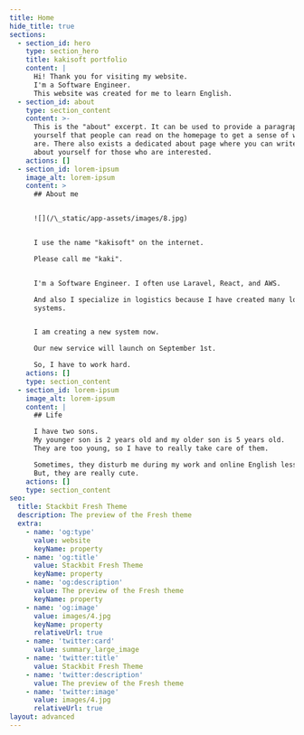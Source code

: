 ```yaml
---
title: Home
hide_title: true
sections:
  - section_id: hero
    type: section_hero
    title: kakisoft portfolio
    content: |
      Hi! Thank you for visiting my website.
      I'm a Software Engineer.
      This website was created for me to learn English.
  - section_id: about
    type: section_content
    content: >-
      This is the "about" excerpt. It can be used to provide a paragraph about
      yourself that people can read on the homepage to get a sense of who you
      are. There also exists a dedicated about page where you can write more
      about yourself for those who are interested.
    actions: []
  - section_id: lorem-ipsum
    image_alt: lorem-ipsum
    content: >
      ## About me


      ![](/\_static/app-assets/images/8.jpg)


      I use the name "kakisoft" on the internet.

      Please call me "kaki".


      I'm a Software Engineer. I often use Laravel, React, and AWS.

      And also I specialize in logistics because I have created many logistics
      systems.


      I am creating a new system now.

      Our new service will launch on September 1st.

      So, I have to work hard.
    actions: []
    type: section_content
  - section_id: lorem-ipsum
    image_alt: lorem-ipsum
    content: |
      ## Life

      I have two sons.
      My younger son is 2 years old and my older son is 5 years old.
      They are too young, so I have to really take care of them.

      Sometimes, they disturb me during my work and online English lesson.
      But, they are really cute.
    actions: []
    type: section_content
seo:
  title: Stackbit Fresh Theme
  description: The preview of the Fresh theme
  extra:
    - name: 'og:type'
      value: website
      keyName: property
    - name: 'og:title'
      value: Stackbit Fresh Theme
      keyName: property
    - name: 'og:description'
      value: The preview of the Fresh theme
      keyName: property
    - name: 'og:image'
      value: images/4.jpg
      keyName: property
      relativeUrl: true
    - name: 'twitter:card'
      value: summary_large_image
    - name: 'twitter:title'
      value: Stackbit Fresh Theme
    - name: 'twitter:description'
      value: The preview of the Fresh theme
    - name: 'twitter:image'
      value: images/4.jpg
      relativeUrl: true
layout: advanced
---
```


